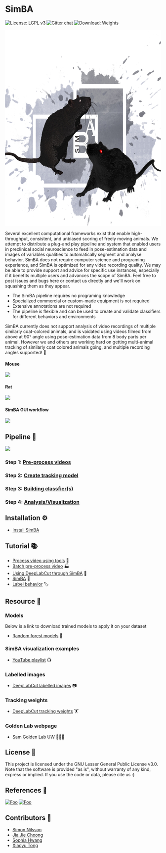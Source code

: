 # SimBA

[![License: LGPL v3](https://img.shields.io/badge/License-LGPL%20v3-pink.svg)](https://www.gnu.org/licenses/lgpl-3.0)
[![Gitter chat](https://badges.gitter.im/USER/REPO.png)](https://gitter.im/SimBA-Resource/community)
[![Download: Weights](https://img.shields.io/badge/Download-Weights-orange.svg)](https://osf.io/5t4y9/)

<p align="center">
  <img width="700" height="633" src="/images/simba_logo.jpg">
</p>

Several excellent computational frameworks exist that enable high-throughput, consistent, and unbiased scoring of freely moving animals. We attempt to distribute a plug-and play pipeline and system that enabled users in preclinical social neuroscience to feed in pose-estimation data and images of variables qualities to automatically segment and analyse behavior. SimBA does not require computer science and programing experience, and SimBA is optimized for any video recording quality. We may be able to provide support and advice for specific use instances, especially if it benefits multiple users and advances the scope of SimBA. Feel free to post issues and bugs here or contact us directly and we'll work on squashing them as they appear.

- The SimBA pipeline requires no programing knowledge 
- Specialized commercial or custom-made equipment is not required
- Extensive annotations are not required
- The pipeline is flexible and can be used to create and validate classifiers for different behaviors and environments 

SimBA currently does not support analysis of video recordings of multiple similarly coat-colored animals, and is vaidated using videos filmed from above at 90° angle using pose-estimation data from 8 body parts per animal. However we and others are working hard on getting multi-animal tracking of similarly coat colored animals going, and multiple recording angles supported! :muscle: 

#### Mouse
![](https://github.com/sgoldenlab/simba/blob/master/images/mouse_videos.gif)

#### Rat
![](https://github.com/sgoldenlab/simba/blob/master/images/rat_videos.gif)

#### SimBA GUI workflow
![](https://github.com/sgoldenlab/simba/blob/master/images/SimBA_tkinter.png)


## Pipeline 👷
![](https://github.com/sgoldenlab/simba/blob/master/images/overallflow.PNG)

### Step 1: [Pre-process videos](docs/tutorial_process_videos.md) 

### Step 2: [Create tracking model](docs/Tutorial_DLC.md) 

### Step 3: [Building classfier(s)](docs/tutorial.md) 

### Step 4: [Analysis/Visualization](https://github.com/sgoldenlab/simba/blob/master/docs/tutorial.md#step-9-analyze-machine-results)

## Installation ⚙️

- [Install SimBA](docs/installation.md)

## Tutorial 📚


- [Process video using tools](docs/Tutorial_tools.md) 🔨
- [Batch pre-process video](docs/tutorial_process_videos.md) 🏭
- [Using DeepLabCut through SimBA](docs/Tutorial_DLC.md) 📗
- [SimBA](docs/tutorial.md) 📘
- [Label behavior](docs/labelling_aggression_tutorial.md) 🏷️



## Resource 💾

### Models
Below is a link to download trained models to apply it on your dataset
- [Random forest models](https://osf.io/d69jt/) 🌲

### SimBA visualization examples
- [YouTube playlist](https://www.youtube.com/playlist?list=PLi5Vwf0hhy1R6NDQJ3U28MOUJPfl2YWYl) 📺

### Labelled images
- [DeepLabCut labelled images](https://osf.io/uhjzf/) 📷

### Tracking weights
- [DeepLabCut tracking weights](https://osf.io/5t4y9/) 🏋️

### Golden Lab webpage
- [Sam Golden Lab UW](https://goldenneurolab.com/) 🧪🧫🐁



## License 📃
This project is licensed under the GNU Lesser General Public License v3.0. Note that the software is provided "as is", without warranty of any kind, express or implied. If you use the code or data, please cite us :)

## References 📜



[![Foo](https://github.com/sgoldenlab/simba/blob/master/images/cos_center_logo_small.original.png)](https://osf.io/d69jt/) [![Foo](https://github.com/sgoldenlab/simba/blob/master/images/twitter.png)](https://twitter.com/GoldenNeuron?s=20)

## Contributors 🤼
- [Simon Nilsson](https://github.com/sronilsson)
- [Jia Jie Choong](https://github.com/inoejj)
- [Sophia Hwang](https://github.com/sophihwang26)
- [Xiaoyu Tong](https://github.com/Xiaoyu-Tong)
